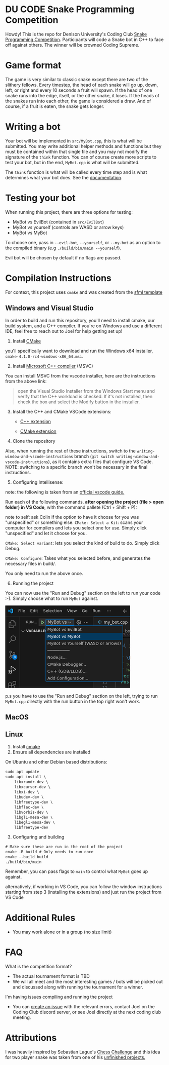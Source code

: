 # DU CODE Snake Programming Competition

<!-- TODO: Add link to blog post -->

Howdy! This is the repo for Denison University's Coding Club [Snake
Programming Competition](). Participants will code a Snake bot in C++ to
face off against others. The winner will be crowned Coding Supreme.

<!-- TODO: Instead of crowning them Coding Supreme, perhaps we can get
teachers to agree to a bit of extra credit -->

# Game format

The game is very similar to classic snake except there are two of the
slithery fellows. Every timestep, the head of each snake will go up, down,
left, or right and every 10 seconds a fruit will spawn. If the head of
one snake runs into the edge, itself, or the other snake, it loses. If
the heads of the snakes run into each other, the game is considered a
draw. And of course, if a fruit is eaten, the snake gets longer.

# Writing a bot

Your bot will be implemented in `src/MyBot.cpp`, this is what will be
submitted. You may write additional helper methods and functions but they
must be contained within that single file and you may not modify the
signature of the `think` function. You can of course create more scripts
to test your bot, but in the end, `MyBot.cpp` is what will be submitted.

<!-- TODO: Add a documentation link -->

The `think` function is what will be called every time step and is what
determines what your bot does. See the [documentation]().

# Testing your bot

When running this project, there are three options for testing: 

- MyBot vs EvilBot (contained in `src/EvilBot`)
- MyBot vs yourself (controls are WASD or arrow keys)
- MyBot vs MyBot

To choose one, pass in `--evil-bot`, `--yourself`, or `--my-bot` as an
option to the compiled binary (e.g `./build/bin/main --yourself`).

Evil bot will be chosen by default if no flags are passed.

# Compilation Instructions

For context, this project uses `cmake` and was created from the [sfml
template](https://github.com/SFML/cmake-sfml-project)

## Windows and Visual Studio
In order to build and run this repository, you'll need to install cmake, our
build system, and a C++ compiler. If you're on Windows and use a different
IDE, feel free to reach out to Joel for help getting set up!

1. Install [CMake](https://cmake.org/download)

you'll specifically want to download and run the Windows x64 installer, `cmake-4.1.0-rc4-windows-x86_64.msi`.

2. Install [Microsoft C++ compiler](https://code.visualstudio.com/docs/cpp/config-msvc) (MSVC)

You can install MSVC from the vscode installer, here are the instructions from the above link:
> open the Visual Studio Installer from the Windows Start menu and verify that
> the C++ workload is checked. If it's not installed, then check the box and
> select the Modify button in the installer.


3. Install the C++ and CMake VSCode extensions:

    - [C++ extension](https://marketplace.visualstudio.com/items?itemName=ms-vscode.cpptools)

    - [CMake extension](https://marketplace.visualstudio.com/items?itemName=ms-vscode.cmake-tools)

4. Clone the repository

Also, when running the rest of these instructions, switch to the
`writing-window-and-vscode-instructions` branch (`git switch
writing-window-and-vscode-instructions`), as it contains extra files that
configure VS Code. NOTE: switching to a specific branch won't be necessary in
the final instructions.

5. Configuring Intellisense:

note: the following is taken from an [official vscode guide.](https://code.visualstudio.com/docs/cpp/cmake-linux#_configure-hello-world)

Run each of the following commands, **after opening the project (file > open folder) in VS Code**, with the command pallete (Ctrl + Shift + P):

note to self: ask Colin if the option to have it choose for you was "unspecified" or something else.
`CMake: Select a Kit`: scans your computer for compilers and lets you select one for use. Simply click "unspecified" and let it choose for you.

`CMake: Select variant`: lets you select the kind of build to do. Simply click Debug.

`CMake: Configure`: Takes what you selected before, and generates the necessary files in build/.

You only need to run the above once.

6. Running the project

You can now use the "Run and Debug" section on the left to run your code :-).
Simply choose what to run `MyBot` against.

![What Run and Debug looks like](./README-assets/run-and-debug-in-vs-code.png)

p.s you have to use the "Run and Debug" section on the left, trying to run
`MyBot.cpp` directly with the run button in the top right won't work.

## MacOS

<!-- TODO: Create instructions for MacOS -->

## Linux
1. Install [cmake](https://cmake.org/download/)
2. Ensure all dependencies are installed

On Ubuntu and other Debian based distributions:
<!-- Taken from https://github.com/SFML/cmake-sfml-project -->
```
sudo apt update
sudo apt install \
    libxrandr-dev \
    libxcursor-dev \
    libxi-dev \
    libudev-dev \
    libfreetype-dev \
    libflac-dev \
    libvorbis-dev \
    libgl1-mesa-dev \
    libegl1-mesa-dev \
    libfreetype-dev
```

3. Configuring and building
```
# Make sure these are run in the root of the project
cmake -B build # Only needs to run once
cmake --build build
./build/bin/main
```

Remember, you can pass flags to `main` to control what `MyBot` goes up against.

alternatively, if working in VS Code, you can follow the window instructions
starting from step 3 (installing the extensions) and just run the project from
VS Code

# Additional Rules

- You may work alone or in a group (no size limit)

# FAQ

<!-- The best format will depend on the number of entrants -->

What is the competition format?

- The actual tournament format is TBD
- We will all meet and the most interesting games / bots will be picked
out and discussed along with running the tournament for a winner.

I'm having issues compiling and running the project

- You can [create an
issue](https://github.com/Joel-Singh/denison-snake-programming-competition/issues)
with the relevant errors, contact Joel on the Coding Club discord server,
or see Joel directly at the next coding club meeting.

# Attributions

I was heavily inspired by Sebastian Lague's [Chess Challenge](https://github.com/SebLague/Chess-Challenge) and this idea for two player snake was taken from one of his [unfinished projects.](https://youtu.be/kIMHRQWorkE?t=711)
